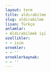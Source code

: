 ```yaml
---
layout: term
title: aldırabilme
slug: aldirabilme
lisan: Türkçe
anlamlar:
- Aldırabilmek işi
ozellikler:
- - isim
ornekler:
- - ''
orneklerkaynak:
- - ''
---
```

